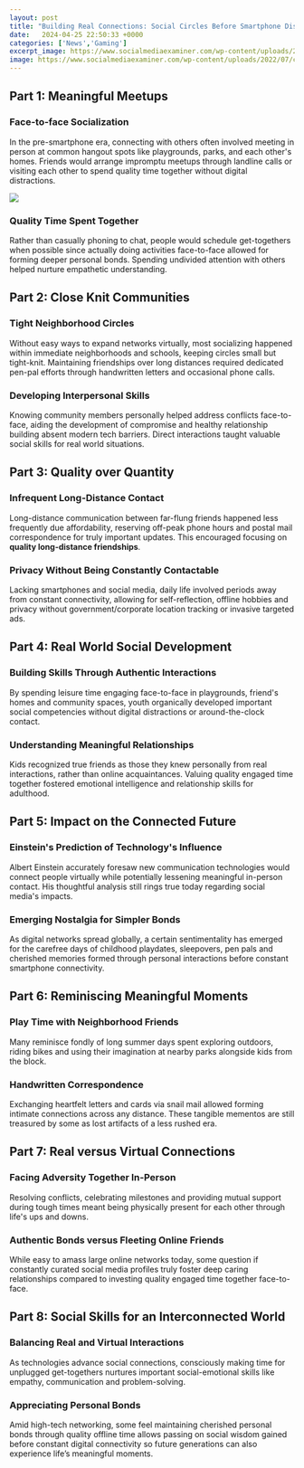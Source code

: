 ```yaml
---
layout: post
title: "Building Real Connections: Social Circles Before Smartphone Distractions"
date:   2024-04-25 22:50:33 +0000
categories: ['News','Gaming']
excerpt_image: https://www.socialmediaexaminer.com/wp-content/uploads/2022/07/connections-through-social-media-brooke-sellas-1600.png
image: https://www.socialmediaexaminer.com/wp-content/uploads/2022/07/connections-through-social-media-brooke-sellas-1600.png
---
```


## Part 1: Meaningful Meetups
### **Face-to-face Socialization** 
In the pre-smartphone era, connecting with others often involved meeting in person at common hangout spots like playgrounds, parks, and each other's homes. Friends would arrange impromptu meetups through landline calls or visiting each other to spend quality time together without digital distractions.

![](https://gazzconsulting.com/wp-content/uploads/2015/08/stockvault-the-social-network-people-networking176080.jpg)
### **Quality Time Spent Together**
Rather than casually phoning to chat, people would schedule get-togethers when possible since actually doing activities face-to-face allowed for forming deeper personal bonds. Spending undivided attention with others helped nurture empathetic understanding.
## Part 2: Close Knit Communities  
### **Tight Neighborhood Circles**
Without easy ways to expand networks virtually, most socializing happened within immediate neighborhoods and schools, keeping circles small but tight-knit. Maintaining friendships over long distances required dedicated pen-pal efforts through handwritten letters and occasional phone calls.
### **Developing Interpersonal Skills**  
Knowing community members personally helped address conflicts face-to-face, aiding the development of compromise and healthy relationship building absent modern tech barriers. Direct interactions taught valuable social skills for real world situations.
## Part 3: Quality over Quantity
### **Infrequent Long-Distance Contact**
Long-distance communication between far-flung friends happened less frequently due affordability, reserving off-peak phone hours and postal mail correspondence for truly important updates. This encouraged focusing on **quality long-distance friendships**.
### **Privacy Without Being Constantly Contactable**  
Lacking smartphones and social media, daily life involved periods away from constant connectivity, allowing for self-reflection, offline hobbies and privacy without government/corporate location tracking or invasive targeted ads.
## Part 4: Real World Social Development  
### **Building Skills Through Authentic Interactions**   
By spending leisure time engaging face-to-face in playgrounds, friend's homes and community spaces, youth organically developed important social competencies without digital distractions or around-the-clock contact. 
### **Understanding Meaningful Relationships**
Kids recognized true friends as those they knew personally from real interactions, rather than online acquaintances. Valuing quality engaged time together fostered emotional intelligence and relationship skills for adulthood.
## Part 5: Impact on the Connected Future
### **Einstein's Prediction of Technology's Influence**  
Albert Einstein accurately foresaw new communication technologies would connect people virtually while potentially lessening meaningful in-person contact. His thoughtful analysis still rings true today regarding social media's impacts.
### **Emerging Nostalgia for Simpler Bonds**  
As digital networks spread globally, a certain sentimentality has emerged for the carefree days of childhood playdates, sleepovers, pen pals and cherished memories formed through personal interactions before constant smartphone connectivity.
## Part 6: Reminiscing Meaningful Moments  
### **Play Time with Neighborhood Friends**
Many reminisce fondly of long summer days spent exploring outdoors, riding bikes and using their imagination at nearby parks alongside kids from the block. 
### **Handwritten Correspondence**  
Exchanging heartfelt letters and cards via snail mail allowed forming intimate connections across any distance. These tangible mementos are still treasured by some as lost artifacts of a less rushed era.
## Part 7: Real versus Virtual Connections  
### **Facing Adversity Together In-Person**  
Resolving conflicts, celebrating milestones and providing mutual support during tough times meant being physically present for each other through life's ups and downs.
### **Authentic Bonds versus Fleeting Online Friends**  
While easy to amass large online networks today, some question if constantly curated social media profiles truly foster deep caring relationships compared to investing quality engaged time together face-to-face.
## Part 8: Social Skills for an Interconnected World  
### **Balancing Real and Virtual Interactions**
As technologies advance social connections, consciously making time for unplugged get-togethers nurtures important social-emotional skills like empathy, communication and problem-solving.
### **Appreciating Personal Bonds**  
Amid high-tech networking, some feel maintaining cherished personal bonds through quality offline time allows passing on social wisdom gained before constant digital connectivity so future generations can also experience life’s meaningful moments.